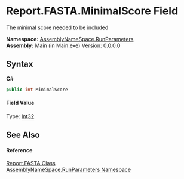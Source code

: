 # Report.FASTA.MinimalScore Field
 

The minimal score needed to be included

**Namespace:**&nbsp;<a href="4763cf1c-e4af-43c5-78fe-6f03f6e2281f">AssemblyNameSpace.RunParameters</a><br />**Assembly:**&nbsp;Main (in Main.exe) Version: 0.0.0.0

## Syntax

**C#**<br />
``` C#
public int MinimalScore
```


#### Field Value
Type: <a href="http://msdn2.microsoft.com/en-us/library/td2s409d" target="_blank">Int32</a>

## See Also


#### Reference
<a href="b4d8ac27-e262-c0f2-842b-3443d39916c7">Report.FASTA Class</a><br /><a href="4763cf1c-e4af-43c5-78fe-6f03f6e2281f">AssemblyNameSpace.RunParameters Namespace</a><br />